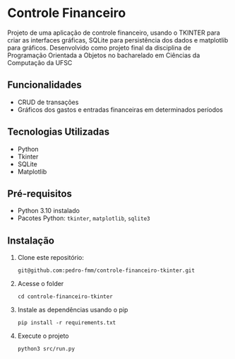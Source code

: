 
# Controle Financeiro

Projeto de uma aplicação de controle financeiro, usando o TKINTER para criar as interfaces gráficas, SQLite para persistência dos dados e matplotlib para gráficos. Desenvolvido como projeto final da disciplina de Programação Orientada a Objetos no bacharelado em Ciências da Computação da UFSC

## Funcionalidades

- CRUD de transações
- Gráficos dos gastos e entradas financeiras em determinados períodos

## Tecnologias Utilizadas

- Python
- Tkinter
- SQLite
- Matplotlib

## Pré-requisitos

- Python 3.10 instalado
- Pacotes Python: `tkinter`, `matplotlib`, `sqlite3`

## Instalação

1. Clone este repositório:

   ```
   git@github.com:pedro-fmm/controle-financeiro-tkinter.git
   ```
2. Acesse o folder
    ```
    cd controle-financeiro-tkinter
    ```
3. Instale as dependências usando o pip
    ```
    pip install -r requirements.txt
    ```
4. Execute o projeto
    ```
    python3 src/run.py
    ```